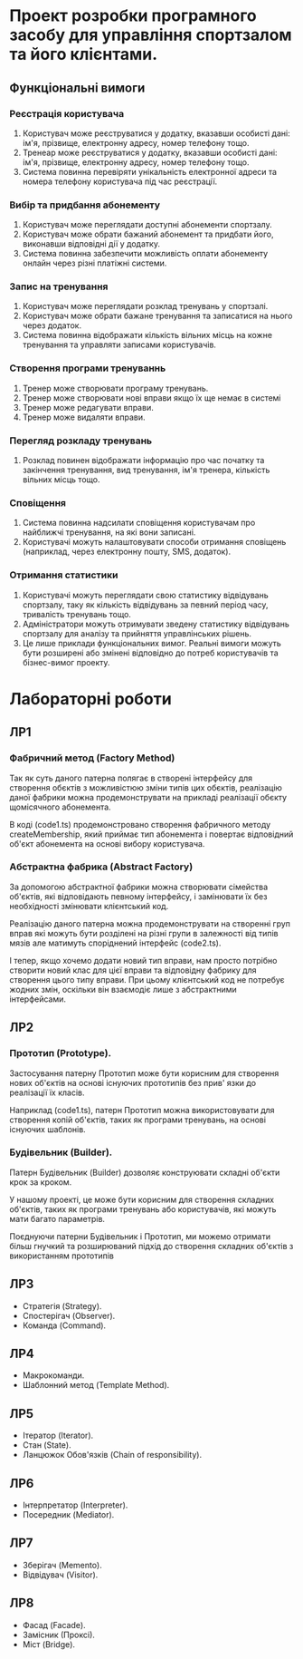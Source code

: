 # Проект розробки програмного засобу для управління спортзалом та його клієнтами.

## Функціональні вимоги

### Реєстрація користувача

1. Користувач може реєструватися у додатку, вказавши особисті дані: ім'я, прізвище, електронну адресу, номер телефону
   тощо.
2. Тренеар може реєструватися у додатку, вказавши особисті дані: ім'я, прізвище, електронну адресу, номер телефону тощо.
3. Система повинна перевіряти унікальність електронної адреси та номера телефону користувача під час реєстрації.

### Вибір та придбання абонементу

1. Користувач може переглядати доступні абонементи спортзалу.
2. Користувач може обрати бажаний абонемент та придбати його, виконавши відповідні дії у додатку.
3. Система повинна забезпечити можливість оплати абонементу онлайн через різні платіжні системи.

### Запис на тренування

1. Користувач може переглядати розклад тренувань у спортзалі.
2. Користувач може обрати бажане тренування та записатися на нього через додаток.
3. Система повинна відображати кількість вільних місць на кожне тренування та управляти записами користувачів.

### Створення програми тренуваннь

1. Тренер може створювати програму тренувань.
2. Тренер може створювати нові вправи якщо їх ще немає в системі
3. Тренер може редагувати вправи.
4. Тренер може видаляти вправи.

### Перегляд розкладу тренувань

1. Розклад повинен відображати інформацію про час початку та закінчення тренування, вид тренування, ім'я тренера,
   кількість вільних місць тощо.

### Сповіщення

1. Система повинна надсилати сповіщення користувачам про найближчі тренування, на які вони записані.
2. Користувачі можуть налаштовувати способи отримання сповіщень (наприклад, через електронну пошту, SMS, додаток).

### Отримання статистики

1. Користувачі можуть переглядати свою статистику відвідувань спортзалу, таку як кількість відвідувань за певний період
   часу, тривалість тренувань тощо.
2. Адміністратори можуть отримувати зведену статистику відвідувань спортзалу для аналізу та прийняття управлінських
   рішень.
3. Це лише приклади функціональних вимог. Реальні вимоги можуть бути розширені або змінені відповідно до потреб
   користувачів та бізнес-вимог проекту.

# Лабораторні роботи

## ЛР1

### Фабричний метод (Factory Method)

Так як суть даного патерна полягає в створені інтерфейсу для створення обєктів з можливістюю зміни типів цих обєктів,
реалізацію даної фабрики можна продемонструвати на прикладі реалізації обєкту щомісячного абонемента.

В коді (code1.ts) продемонстровано створення фабричного методу createMembership, який приймає тип абонемента і повертає
відповідний об'єкт абонемента на основі вибору користувача.

### Абстрактна фабрика (Abstract Factory)

За допомогою абстрактної фабрики можна створювати сімейства об'єктів, які відповідають певному інтерфейсу, і замінювати
їх без необхідності змінювати клієнтський код.

Реалізацію даного патерна можна продемонструвати на створенні груп вправ які можуть бути розділені на різні групи в
залежності від типів мязів але матимуть споріднений інтерфейс (code2.ts).

І тепер, якщо хочемо додати новий тип вправи, нам просто потрібно створити новий клас для цієї вправи та відповідну
фабрику для створення цього типу вправи. При цьому клієнтський код не потребує жодних змін, оскільки він взаємодіє лише
з абстрактними інтерфейсами.

## ЛР2

### Прототип (Prototype).

Застосування патерну Прототип може бути корисним для створення нових об'єктів на основі існуючих прототипів без прив'
язки до реалізації їх класів.

Наприклад (code1.ts), патерн Прототип можна використовувати для створення копій
об'єктів, таких як програми тренувань, на основі існуючих шаблонів. 

### Будівельник (Builder).
   Патерн Будівельник (Builder) дозволяє конструювати складні об'єкти крок за кроком.

   У нашому проекті, це може бути корисним для створення складних об'єктів, таких як програми тренувань або користувачів, які можуть мати багато параметрів.

   Поєднуючи патерни Будівельник і Прототип, ми можемо отримати більш гнучкий та розширюваний підхід до створення складних об'єктів з використанням прототипів

## ЛР3

- Стратегія (Strategy).
- Спостерігач (Observer).
- Команда (Command).

## ЛР4

- Макрокоманди.
- Шаблонний метод (Template Method).

## ЛР5

- Ітератор (Iterator).
- Стан (State).
- Ланцюжок Обов'язків (Chain of responsibility).

## ЛР6

- Інтерпретатор (Interpreter).
- Посередник (Mediator).

## ЛР7

- Зберігач (Memento).
- Відвідувач (Visitor).

## ЛР8

- Фасад (Facade).
- Замісник (Проксі).
- Міст (Bridge). 